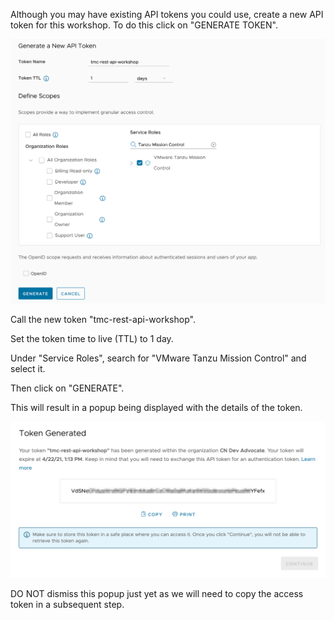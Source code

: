 Although you may have existing API tokens you could use, create a new API token for this workshop. To do this click on "GENERATE TOKEN".

![](vmware-cloud-services-generate-token.png)

Call the new token "tmc-rest-api-workshop".

Set the token time to live (TTL) to 1 day.

Under "Service Roles", search for "VMware Tanzu Mission Control" and select it.

Then click on "GENERATE".

This will result in a popup being displayed with the details of the token.

![](vmware-cloud-services-token-generated.png)

DO NOT dismiss this popup just yet as we will need to copy the access token in a subsequent step.
